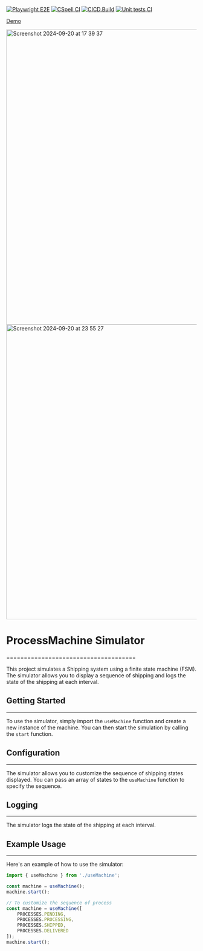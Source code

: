 [![Playwright E2E](https://github.com/teamco/fsm/actions/workflows/playwright.yml/badge.svg)](https://github.com/teamco/fsm/actions/workflows/playwright.yml)
[![CSpell CI](https://github.com/teamco/fsm/actions/workflows/cspell.yml/badge.svg)](https://github.com/teamco/fsm/actions/workflows/cspell.yml)
[![CICD.Build](https://github.com/teamco/fsm/actions/workflows/build.yml/badge.svg)](https://github.com/teamco/fsm/actions/workflows/build.yml)
[![Unit tests CI](https://github.com/teamco/fsm/actions/workflows/unit.test.js.yml/badge.svg)](https://github.com/teamco/fsm/actions/workflows/unit.test.js.yml)

[Demo](https://teamco.github.io/fsm/)

<img width="781" alt="Screenshot 2024-09-20 at 17 39 37" src="https://github.com/user-attachments/assets/12a6b07e-9641-4684-ba58-b52fef640cc2">

<img width="781" alt="Screenshot 2024-09-20 at 23 55 27" src="https://github.com/user-attachments/assets/a3fb5b8c-8dac-48e7-9e58-0068fe61e634">


# ProcessMachine Simulator

=====================================

This project simulates a Shipping system using a finite state machine (FSM). The simulator allows you to display a sequence of shipping and logs the state of the shipping at each interval.

## Getting Started

-------------

To use the simulator, simply import the `useMachine` function and create a new instance of the machine. You can then start the simulation by calling the `start` function.

## Configuration

-------------

The simulator allows you to customize the sequence of shipping states displayed. You can pass an array of states to the `useMachine` function to specify the sequence.

## Logging

-------------

The simulator logs the state of the shipping at each interval. 

## Example Usage

-------------

Here's an example of how to use the simulator:

```javascript
import { useMachine } from './useMachine';

const machine = useMachine();
machine.start();

// To customize the sequence of process
const machine = useMachine([
    PROCESSES.PENDING, 
    PROCESSES.PROCESSING, 
    PROCESSES.SHIPPED, 
    PROCESSES.DELIVERED
]);
machine.start();
```
